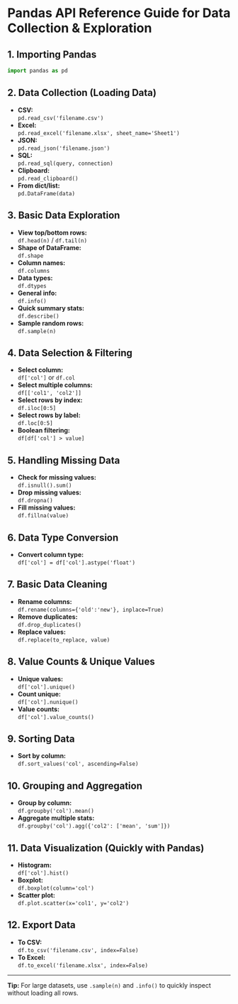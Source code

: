 # Pandas API Reference Guide for Data Collection & Exploration

## 1. Importing Pandas
```python
import pandas as pd
```

## 2. Data Collection (Loading Data)
- **CSV:**  
  `pd.read_csv('filename.csv')`
- **Excel:**  
  `pd.read_excel('filename.xlsx', sheet_name='Sheet1')`
- **JSON:**  
  `pd.read_json('filename.json')`
- **SQL:**  
  `pd.read_sql(query, connection)`
- **Clipboard:**  
  `pd.read_clipboard()`
- **From dict/list:**  
  `pd.DataFrame(data)`

## 3. Basic Data Exploration
- **View top/bottom rows:**  
  `df.head(n)` / `df.tail(n)`
- **Shape of DataFrame:**  
  `df.shape`
- **Column names:**  
  `df.columns`
- **Data types:**  
  `df.dtypes`
- **General info:**  
  `df.info()`
- **Quick summary stats:**  
  `df.describe()`
- **Sample random rows:**  
  `df.sample(n)`

## 4. Data Selection & Filtering
- **Select column:**  
  `df['col']` or `df.col`
- **Select multiple columns:**  
  `df[['col1', 'col2']]`
- **Select rows by index:**  
  `df.iloc[0:5]`
- **Select rows by label:**  
  `df.loc[0:5]`
- **Boolean filtering:**  
  `df[df['col'] > value]`

## 5. Handling Missing Data
- **Check for missing values:**  
  `df.isnull().sum()`
- **Drop missing values:**  
  `df.dropna()`
- **Fill missing values:**  
  `df.fillna(value)`

## 6. Data Type Conversion
- **Convert column type:**  
  `df['col'] = df['col'].astype('float')`

## 7. Basic Data Cleaning
- **Rename columns:**  
  `df.rename(columns={'old':'new'}, inplace=True)`
- **Remove duplicates:**  
  `df.drop_duplicates()`
- **Replace values:**  
  `df.replace(to_replace, value)`

## 8. Value Counts & Unique Values
- **Unique values:**  
  `df['col'].unique()`
- **Count unique:**  
  `df['col'].nunique()`
- **Value counts:**  
  `df['col'].value_counts()`

## 9. Sorting Data
- **Sort by column:**  
  `df.sort_values('col', ascending=False)`

## 10. Grouping and Aggregation
- **Group by column:**  
  `df.groupby('col').mean()`
- **Aggregate multiple stats:**  
  `df.groupby('col').agg({'col2': ['mean', 'sum']})`

## 11. Data Visualization (Quickly with Pandas)
- **Histogram:**  
  `df['col'].hist()`
- **Boxplot:**  
  `df.boxplot(column='col')`
- **Scatter plot:**  
  `df.plot.scatter(x='col1', y='col2')`

## 12. Export Data
- **To CSV:**  
  `df.to_csv('filename.csv', index=False)`
- **To Excel:**  
  `df.to_excel('filename.xlsx', index=False)`

---

**Tip:** For large datasets, use `.sample(n)` and `.info()` to quickly inspect without loading all rows.